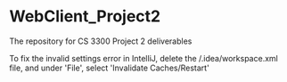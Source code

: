 # WebClient_Project2
The repository for CS 3300 Project 2 deliverables

To fix the invalid settings error in IntelliJ, delete the /.idea/workspace.xml file, and under 'File', select 'Invalidate Caches/Restart'
